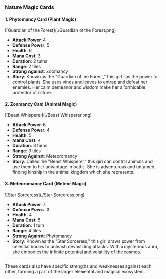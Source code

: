 ### Nature Magic Cards

#### 1. Phytomancy Card (Plant Magic)
 ![Guardian of the Forest](./Guardian of the Forest.png)

- **Attack Power**: 4
- **Defense Power**: 5
- **Health**: 6
- **Mana Cost**: 3
- **Duration**: 2 turns
- **Range**: 2 tiles
- **Strong Against**: Zoomancy
- **Story**: Known as the "Guardian of the Forest," this girl has the power to control plants. She uses vines and leaves to entrap and defeat her enemies. Her calm demeanor and wisdom make her a formidable protector of nature.

#### 2. Zoomancy Card (Animal Magic)
 ![Beast Whisperer](./Beast Whisperer.png)

- **Attack Power**: 6
- **Defense Power**: 4
- **Health**: 5
- **Mana Cost**: 4
- **Duration**: 3 turns
- **Range**: 3 tiles
- **Strong Against**: Meteoromancy
- **Story**: Called the "Beast Whisperer," this girl can control animals and use them to her advantage in battle. She is adventurous and untamed, finding kinship in the animal kingdom which she represents.

#### 3. Meteoromancy Card (Meteor Magic)
 ![Star Sorceress](./Star Sorceress.png)

- **Attack Power**: 7
- **Defense Power**: 3
- **Health**: 4
- **Mana Cost**: 5
- **Duration**: 1 turn
- **Range**: 4 tiles
- **Strong Against**: Phytomancy
- **Story**: Known as the "Star Sorceress," this girl draws power from celestial bodies to unleash devastating attacks. With a mysterious aura, she embodies the infinite potential and volatility of the cosmos.

---

These cards also have specific strengths and weaknesses against each other, forming a part of the larger elemental and magical ecosystem.